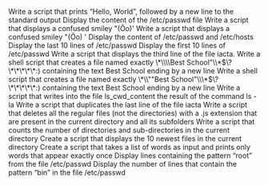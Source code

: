 Write a script that prints “Hello, World”, followed by a new line to the standard output
Display the content of the /etc/passwd file
Write a script that displays a confused smiley "(Ôo)'
Write a script that displays a confused smiley "(Ôo) '
Display the content of /etc/passwd and /etc/hosts
Display the last 10 lines of /etc/passwd
Display the first 10 lines of /etc/passwd
Write a script that displays the third line of the file iacta.
Write a shell script that creates a file named exactly \\\*\\\\\\\Best School"\\\\\*\$\\\?\\\*\\\*\\\*\\\*\\\*\:\) containing the text Best School ending by a new line
Write a shell script that creates a file named exactly \\\*\\\\""Best School"\\\\\\*\$\\\?\\\*\\\*\\\*\\\*\\\*\:\) containing the text Best School ending by a new line
Write a script that writes into the file ls_cwd_content the result of the command ls -la
Write a script that duplicates the last line of the file iacta
Write a script that deletes all the regular files (not the directories) with a .js extension that are present in the current directory and all its subfolders
Write a script that counts the number of directories and sub-directories in the current directory
Create a script that displays the 10 newest files in the current directory
Create a script that takes a list of words as input and prints only words that appear exactly once
Display lines containing the pattern “root” from the file /etc/passwd
Display the number of lines that contain the pattern “bin” in the file /etc/passwd
